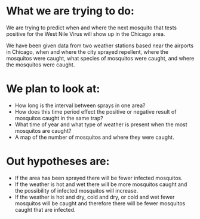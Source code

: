 # What we are trying to do:

We are trying to predict when and where the next mosquito that tests positive for the West Nile Virus will show up in the Chicago area.

We have been given data from two weather stations based near the airports in Chicago, when and where the city sprayed repellent, where the mosquitos were caught, what species of mosquitos were caught, and where the mosquitos were caught. 

# We plan to look at: 

* How long is the interval between sprays in one area?
* How does this time period effect the positive or negative result of mosquitos caught in the same trap?
* What time of year and what type of weather is present when the most mosquitos are caught?
* A map of the number of mosquitos and where they were caught.

# Out hypotheses are:

* If the area has been sprayed there will be fewer infected mosquitos.
* If the weather is hot and wet there will be more mosquitos caught and the possibility of infected mosquitos will increase.
* If the weather is hot and dry, cold and dry, or cold and wet fewer mosquitos will be caught and therefore there will be fewer mosquitos caught that are infected.
